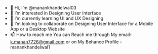 - 👋 Hi, I’m @manankhandelwal03
- 👀 I’m interested in Designing User Interface
- 🌱 I’m currently learning UI and UX Designing
- 💞️ I’m looking to collaborate on Designing User Interface for a Mobile App or a Desktop Website
- 📫 How to reach me You can Reach me through My email- k.manan7726@gmail.com or on My Behance Profile - manankhandelwal1

<!---
manankhandelwal03/manankhandelwal03 is a ✨ special ✨ repository because its `README.md` (this file) appears on your GitHub profile.
You can click the Preview link to take a look at your changes.
--->
